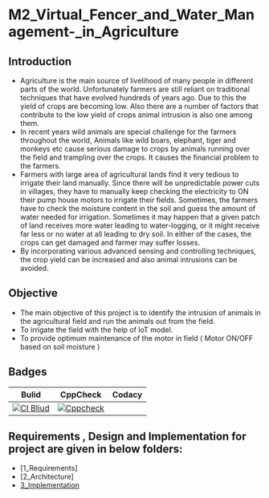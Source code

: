 # M2_Virtual_Fencer_and_Water_Management-_in_Agriculture

## Introduction
- Agriculture is the main source of livelihood of many people in different parts of the world. 
Unfortunately farmers are still reliant on traditional techniques that have evolved hundreds of years 
ago. Due to this the yield of crops are becoming low. Also there are a number of factors that 
contribute to the low yield of crops animal intrusion is also one among them.
- In recent years wild 
animals are special challenge for the farmers throughout the world, Animals like wild boars, elephant, 
tiger and monkeys etc cause serious damage to crops by animals running over the field and trampling 
over the crops. It causes the financial problem to the farmers.
- Farmers with large area of agricultural 
lands find it very tedious to irrigate their land manually. Since there will be unpredictable power cuts 
in villages, they have to manually keep checking the electricity to ON their pump house motors to 
irrigate their fields. Sometimes, the farmers have to check the moisture content in the soil and guess 
the amount of water needed for irrigation. Sometimes it may happen that a given patch of land 
receives more water leading to water-logging, or it might receive far less or no water at all leading to 
dry soil. In either of the cases, the crops can get damaged and farmer may suffer losses.
- By incorporating various advanced sensing and controlling techniques, the crop yield can be 
increased and also animal intrusions can be avoided.

## Objective 
- The main objective of this project is to identify the intrusion of animals in the agricultural 
field and run the animals out from the field.
- To irrigate the field with the help of IoT model.
- To provide optimum maintenance of the motor in field ( Motor ON/OFF based on soil 
moisture )


## Badges

Bulid|CppCheck|Codacy|
-----|--------|------|
[![CI Bliud](https://github.com/ShivarajuN/M2_Virtual_Fencer_and_water_management-/actions/workflows/bulid.yml/badge.svg)](https://github.com/ShivarajuN/M2_Virtual_Fencer_and_water_management-/actions/workflows/bulid.yml)|[![Cppcheck](https://github.com/ShivarajuN/M2_Virtual_Fencer_and_water_management-/actions/workflows/cppcheck.yml/badge.svg)](https://github.com/ShivarajuN/M2_Virtual_Fencer_and_water_management-/actions/workflows/cppcheck.yml)|


## Requirements , Design and Implementation for project are given in below folders:
- [1_Requirements]
- [2_Architecture]
- [3_Implementation](https://github.com/ShivarajuN/M2_Virtual_Fencer_and_water_management-/tree/main/3_Implementation)

